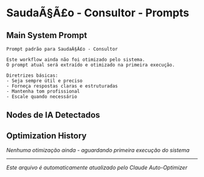 # SaudaÃ§Ã£o - Consultor - Prompts

## Main System Prompt
```
Prompt padrão para SaudaÃ§Ã£o - Consultor

Este workflow ainda não foi otimizado pelo sistema.
O prompt atual será extraído e otimizado na primeira execução.

Diretrizes básicas:
- Seja sempre útil e preciso
- Forneça respostas claras e estruturadas  
- Mantenha tom profissional
- Escale quando necessário

```

## Nodes de IA Detectados

## Optimization History

*Nenhuma otimização ainda - aguardando primeira execução do sistema*

---
*Este arquivo é automaticamente atualizado pelo Claude Auto-Optimizer*
